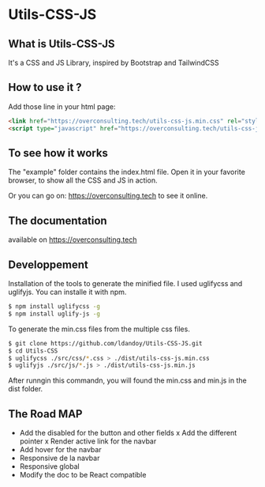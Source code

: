 # Utils-CSS-JS

## What is Utils-CSS-JS

It's a CSS and JS Library, inspired by Bootstrap and TailwindCSS


## How to use it ?

Add those line in your html page:

```html
<link href="https://overconsulting.tech/utils-css-js.min.css" rel="stylesheet" />
<script type="javascript" href="https://overconsulting.tech/utils-css-js.min.js"></script>
```

## To see how it works

The "example" folder contains the index.html file. Open it in your favorite browser, to show all the CSS and JS in action.

Or you can go on: https://overconsulting.tech to see it online.


## The documentation

available on https://overconsulting.tech


## Developpement

Installation of the tools to generate the minified file. I used uglifycss and uglifyjs. You can installe it with npm.

```bash
$ npm install uglifycss -g
$ npm install uglify-js -g
```
To generate the min.css files from the multiple css files.

```bash
$ git clone https://github.com/ldandoy/Utils-CSS-JS.git
$ cd Utils-CSS
$ uglifycss ./src/css/*.css > ./dist/utils-css-js.min.css
$ uglifyjs ./src/js/*.js > ./dist/utils-css-js.min.js
```
After runngin this commandn, you will found the min.css and min.js in the dist folder.

## The Road MAP

- Add the disabled for the button and other fields
x Add the different pointer
x Render active link for the navbar
- Add hover for the navbar
- Responsive de la navbar
- Responsive global
- Modify the doc to be React compatible